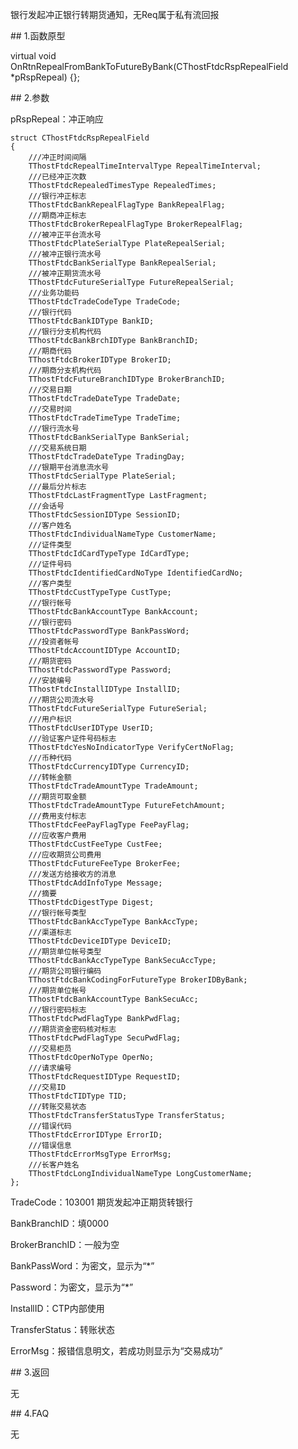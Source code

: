 <p>银行发起冲正银行转期货通知，无Req属于私有流回报</p>
<span class="anchor" id="42bf0ce6-79f3-4380-9415-e85f37eb78b0"></span>
## 1.函数原型
<p>virtual void OnRtnRepealFromBankToFutureByBank(CThostFtdcRspRepealField *pRspRepeal) {};</p>
<span class="anchor" id="3726f2a4-895c-490b-8ca5-b1a70d5a351d"></span>
## 2.参数
<p>pRspRepeal：冲正响应</p>
<pre><code>struct CThostFtdcRspRepealField
{
    ///冲正时间间隔
    TThostFtdcRepealTimeIntervalType RepealTimeInterval;
    ///已经冲正次数
    TThostFtdcRepealedTimesType RepealedTimes;
    ///银行冲正标志
    TThostFtdcBankRepealFlagType BankRepealFlag;
    ///期商冲正标志
    TThostFtdcBrokerRepealFlagType BrokerRepealFlag;
    ///被冲正平台流水号
    TThostFtdcPlateSerialType PlateRepealSerial;
    ///被冲正银行流水号
    TThostFtdcBankSerialType BankRepealSerial;
    ///被冲正期货流水号
    TThostFtdcFutureSerialType FutureRepealSerial;
    ///业务功能码
    TThostFtdcTradeCodeType TradeCode;
    ///银行代码
    TThostFtdcBankIDType BankID;
    ///银行分支机构代码
    TThostFtdcBankBrchIDType BankBranchID;
    ///期商代码
    TThostFtdcBrokerIDType BrokerID;
    ///期商分支机构代码
    TThostFtdcFutureBranchIDType BrokerBranchID;
    ///交易日期
    TThostFtdcTradeDateType TradeDate;
    ///交易时间
    TThostFtdcTradeTimeType TradeTime;
    ///银行流水号
    TThostFtdcBankSerialType BankSerial;
    ///交易系统日期 
    TThostFtdcTradeDateType TradingDay;
    ///银期平台消息流水号
    TThostFtdcSerialType PlateSerial;
    ///最后分片标志
    TThostFtdcLastFragmentType LastFragment;
    ///会话号
    TThostFtdcSessionIDType SessionID;
    ///客户姓名
    TThostFtdcIndividualNameType CustomerName;
    ///证件类型
    TThostFtdcIdCardTypeType IdCardType;
    ///证件号码
    TThostFtdcIdentifiedCardNoType IdentifiedCardNo;
    ///客户类型
    TThostFtdcCustTypeType CustType;
    ///银行帐号
    TThostFtdcBankAccountType BankAccount;
    ///银行密码
    TThostFtdcPasswordType BankPassWord;
    ///投资者帐号
    TThostFtdcAccountIDType AccountID;
    ///期货密码
    TThostFtdcPasswordType Password;
    ///安装编号
    TThostFtdcInstallIDType InstallID;
    ///期货公司流水号
    TThostFtdcFutureSerialType FutureSerial;
    ///用户标识
    TThostFtdcUserIDType UserID;
    ///验证客户证件号码标志
    TThostFtdcYesNoIndicatorType VerifyCertNoFlag;
    ///币种代码
    TThostFtdcCurrencyIDType CurrencyID;
    ///转帐金额
    TThostFtdcTradeAmountType TradeAmount;
    ///期货可取金额
    TThostFtdcTradeAmountType FutureFetchAmount;
    ///费用支付标志
    TThostFtdcFeePayFlagType FeePayFlag;
    ///应收客户费用
    TThostFtdcCustFeeType CustFee;
    ///应收期货公司费用
    TThostFtdcFutureFeeType BrokerFee;
    ///发送方给接收方的消息
    TThostFtdcAddInfoType Message;
    ///摘要
    TThostFtdcDigestType Digest;
    ///银行帐号类型
    TThostFtdcBankAccTypeType BankAccType;
    ///渠道标志
    TThostFtdcDeviceIDType DeviceID;
    ///期货单位帐号类型
    TThostFtdcBankAccTypeType BankSecuAccType;
    ///期货公司银行编码
    TThostFtdcBankCodingForFutureType BrokerIDByBank;
    ///期货单位帐号
    TThostFtdcBankAccountType BankSecuAcc;
    ///银行密码标志
    TThostFtdcPwdFlagType BankPwdFlag;
    ///期货资金密码核对标志
    TThostFtdcPwdFlagType SecuPwdFlag;
    ///交易柜员
    TThostFtdcOperNoType OperNo;
    ///请求编号
    TThostFtdcRequestIDType RequestID;
    ///交易ID
    TThostFtdcTIDType TID;
    ///转账交易状态
    TThostFtdcTransferStatusType TransferStatus;
    ///错误代码
    TThostFtdcErrorIDType ErrorID;
    ///错误信息
    TThostFtdcErrorMsgType ErrorMsg;
    ///长客户姓名
    TThostFtdcLongIndividualNameType LongCustomerName;
};
</code></pre>
<p>TradeCode：103001 期货发起冲正期货转银行</p>
<p>BankBranchID：填0000</p>
<p>BrokerBranchID：一般为空</p>
<p>BankPassWord：为密文，显示为“*”</p>
<p>Password：为密文，显示为“*”</p>
<p>InstallID：CTP内部使用</p>
<p>TransferStatus：转账状态</p>
<p>ErrorMsg：报错信息明文，若成功则显示为“交易成功”</p>
<span class="anchor" id="fa41c1b1-0e3e-496f-bc71-5a5e8474ce2f"></span>
## 3.返回
<p>无</p>
<span class="anchor" id="d685563c-6542-47a3-be9a-579bacc06fae"></span>
## 4.FAQ
<p>无</p>
